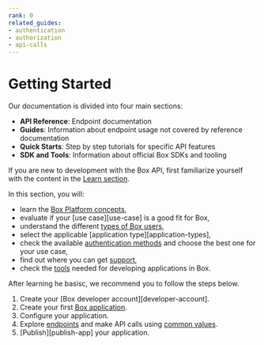 ```yaml
---
rank: 0
related_guides:
- authentication
- authorization
- api-calls 
---
```


# Getting Started

Our documentation is divided into four main sections:

- **API Reference**: Endpoint documentation
- **Guides**: Information about endpoint usage not covered by reference
documentation
- **Quick Starts**: Step by step tutorials for specific API features
- **SDK and Tools**: Information about official Box SDKs and tooling

If you are new to development with the Box API, first familiarize
yourself with the content in the [Learn section][learn-section].

In this section, you will:

- learn the [Box Platform concepts][box-platform-101],
- evaluate if your [use case][use-case] is a good fit for Box,
- understand the different [types of Box users][user-types],
- select the applicable [application type][application-types],
- check the available [authentication methods][authentication] and
choose the best one for your use case,
- find out where you can get [support][support],
- check the [tools][tooling] needed for developing applications in Box.

After learning he basisc, we recommend you to follow the steps
below.

1. Create your [Box developer account][developer-account].
2. Create your first [Box application][box-app].
3. Configure your application.
4. Explore [endpoints][endpoints] and make API calls using [common values][cv].
5. [Publish][publish-app] your application.

[endpoints]: https://developer.box.com/reference
[cv]: g://getting-started/locating-values
[forum-link]: https://forum.box.com/
[learn-section]: https://staging.developer.box.com/learn/
[box-platform-101]: https://staging.developer.box.com/learn/box-platform-101/
[user-types]: https://staging.developer.box.com/learn/user-types/
[authentication]: https://staging.developer.box.com/learn/authentication-methods/
[support]: https://staging.developer.box.com/learn/support/
[tooling]: https://staging.developer.box.com/learn/tools/
[box-app]:
[publish-app]: